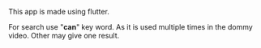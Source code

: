 This app is made using flutter.

For search use "**can**" key word. As it is used multiple times in the dommy video. Other may give one result.
